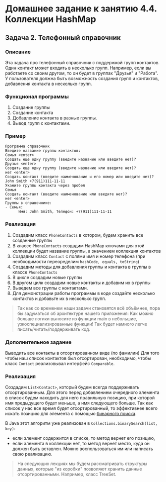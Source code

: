 # Домашнее задание к занятию 4.4. Коллекции HashMap
## Задача 2. Телефонный справочник

### Описание
Эта задача про телефонный справочник с поддержкой групп контактов. Один контакт может входить в несколько групп.
Например, если вы работаете со своим другом, то он будет в группах "Друзья" и "Работа".
У пользователя должна быть возможность создания групп и контактов, добавления контакта в несколько групп.

### Функционал программы
1. Создание группы
2. Создание контакта
3. Добавление контакта в разные группы.
4. Вывод групп с контактами.

### Пример
```
Программа справочник
Введите название группы контактов:
Семья <enter>
Создать еще одну группу (введите название или введите нет)?
Друзья <enter>
Создать еще одну группу (введите название или введите нет)?
нет <enter>
Создать контакт (введите наименование и его номер или введите нет)?
John Smith +7(911)111-11-11
Укажите группы контакта через пробел
Семья
Создать контакт (введите наименование или введите нет)?
нет <enter>
Группы в справочнике:
- Семья:
      Имя: John Smith, Телефон: +7(911)111-11-11 
```

### Реализация
1. Создадим класс `PhoneContacts` в котором, будем хранить все созданные группы
2. В классе `PhoneContacts` создадим HashMap ключами для этой коллекции будет название группы, а значением коллекция контактов
3. Создадим класс `Contact` c полями имя и номер телефона (при необходимости переоределим `hashCode, equals, toString`)
4. Создадим методы для добавления группы и контакта в группы в классе `PhoneContacts`
5. В цикле создадим новые группы
6. В другом цилк создадим новые контакты и добавим их в группы
7. Выведем все группы с контактами.
8. Для демонстрации работы программы в коде создайте несколько контактов и добавьте их в несколько групп.

> Так как со временем наши задачи становятся всё объёмнее, пора бы задуматься об архитектуре нашего приложения:
> Как можно больше логики выносите из функции main в небольшие, узкоспециализированные функции! Так будет намного легче писать/читать/поддерживать код.

### Дополнительное задание
Выводить все контакты в отсортированном виде (по фамилии)
Для того чтобы наш список контактов был отсортирован, необходимо, чтобы класс `Contact` реализовывал интерфейс `Comparable`.

### Реализация
Создадим `List<Contact>`, который будем всегда поддерживать отсортированным.
Для этого перед добавлением очередного элемента в список будем находить для него правильную позицию, при которой имя предыдущего будет меньше, а имя следующего больше. 
Так как список у нас все время будет отсортированный, то эффективнее всего искать позицию для элемента с помощью [бинарного поиска](https://wikipedia.org/wiki/Двоичный_поиск). 

В  Java этот алгоритм уже реализован в `Collections.binarySearch(list, key)`: 
* если элемент содержится в списке, то метод вернет его позицию, 
* если элемента в коллекции нет, то метод вернет место, куда он должен быть вставлен. 
Можно воспользоваться им или написать свою реализацию.

> На следующих лекциях мы будем рассматривать структуры данных, которые "из коробки" позволяют хранить данные отсортированными. Например, класс TreeSet.
